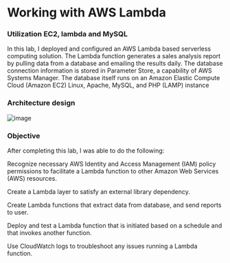 # Working with AWS Lambda
### Utilization EC2, lambda and MySQL

In this lab, I deployed and configured an AWS Lambda based serverless computing solution. The Lambda function generates a sales analysis report by pulling data from a database and emailing the results daily. The database connection information is stored in Parameter Store, a capability of AWS Systems Manager. The database itself runs on an Amazon Elastic Compute Cloud (Amazon EC2) Linux, Apache, MySQL, and PHP (LAMP) instance


### Architecture design
![image](https://github.com/user-attachments/assets/b3701c5e-74b0-4326-84ce-5ddb8f616356)

### Objective

After completing this lab, I was able to do the following:

Recognize necessary AWS Identity and Access Management (IAM) policy permissions to facilitate a Lambda function to other Amazon Web Services (AWS) resources.

Create a Lambda layer to satisfy an external library dependency.

Create Lambda functions that extract data from database, and send reports to user.

Deploy and test a Lambda function that is initiated based on a schedule and that invokes another function.

Use CloudWatch logs to troubleshoot any issues running a Lambda function.

